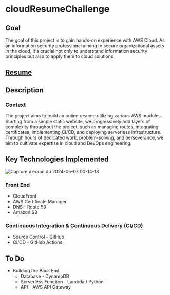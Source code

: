 # cloudResumeChallenge

<!DOCTYPE html>
<html lang="en">
<head>
  <meta charset="UTF-8">
  <meta name="viewport" content="width=device-width, initial-scale=1.0">
</head>
<body>


  <h2>Goal</h2>
  <p>The goal of this project is to gain hands-on experience with AWS Cloud. As an information security professional aiming to secure organizational assets in the cloud, it's crucial not only to understand information security principles but also to apply them to cloud solutions.</p>

 <h2> <a href="https://www.gktechlab.com"> Resume </a> </h2> 

  <h2>Description</h2>

  <h3>Context</h3>
  <p>The project aims to build an online resume utilizing various AWS modules. Starting from a simple static website, we progressively add layers of complexity throughout the project, such as managing routes, integrating certificates, implementing CI/CD, and deploying serverless infrastructure. Through hours of dedicated work, problem-solving, and perseverance, we aim to cultivate expertise in cloud and DevOps engineering.</p>

  <h2>Key Technologies Implemented</h2>

![Capture d’écran du 2024-05-07 00-14-13](https://github.com/gkounga/cloudResumeChallenge/assets/99138607/03eba59b-f52c-4fbb-8ee7-6abf2d4e4222)
  
  <h3>Front End</h3>
  <ul>
    <li>CloudFront</li>
    <li>AWS Certificate Manager</li>
    <li>DNS - Route 53</li>
    <li>Amazon S3</li>
  </ul>

  <h3>Continuous Integration & Continuous Delivery (CI/CD)</h3>
  <ul>
    <li>Source Control - GitHub</li>
    <li>CI/CD - GitHub Actions</li>
  </ul>

  <h2>To Do</h2>
  <ul>
    <li>Building the Back End
      <ul>
        <li>Database - DynamoDB</li>
        <li>Serverless Function - Lambda / Python</li>
        <li>API - AWS API Gateway</li>
      </ul>
    </li>
  </ul>

</body>
</html>
